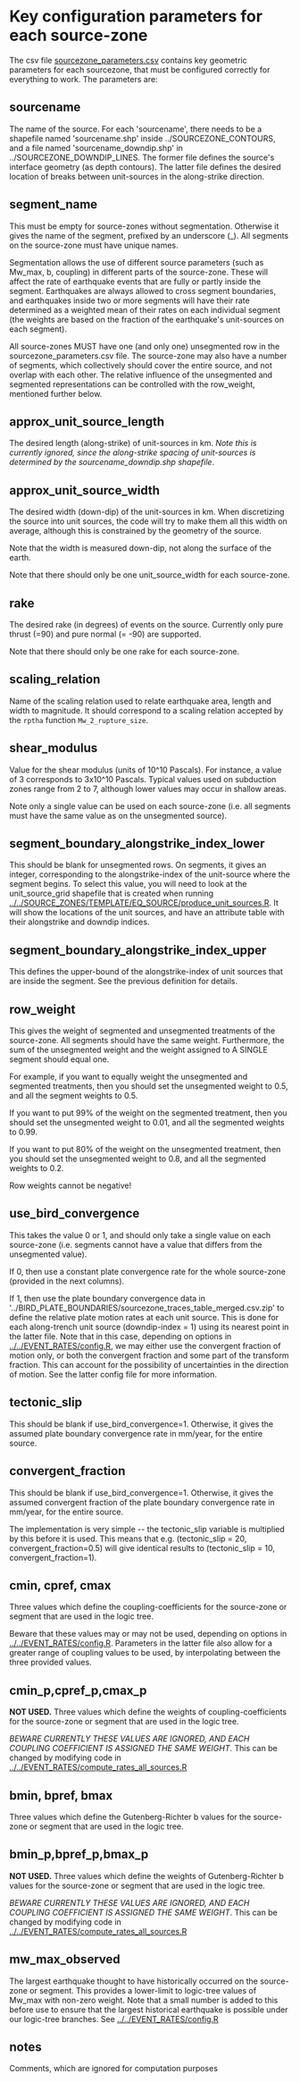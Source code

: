Key configuration parameters for each source-zone
================================================

The csv file [sourcezone_parameters.csv](sourcezone_parameters.csv) contains
key geometric parameters for each sourcezone, that must be configured correctly
for everything to work. The parameters are:

sourcename
----------

The name of the source. For each 'sourcename', there needs to be a shapefile
named 'sourcename.shp' inside ../SOURCEZONE_CONTOURS, and a file named
'sourcename_downdip.shp' in ../SOURCEZONE_DOWNDIP_LINES. The former file
defines the source's interface geometry (as depth contours).  The latter file defines
the desired location of breaks between unit-sources in the along-strike direction.


segment_name
------------

This must be empty for source-zones without segmentation. Otherwise it gives
the name of the segment, prefixed by an underscore (\_). All segments on the
source-zone must have unique names.

Segmentation allows the use of different source parameters (such as Mw_max, b,
coupling) in different parts of the source-zone. These will affect the rate of
earthquake events that are fully or partly inside the segment. Earthquakes are
always allowed to cross segment boundaries, and earthquakes inside two or more
segments will have their rate determined as a weighted mean of their rates on
each individual segment (the weights are based on the fraction of the
earthquake's unit-sources on each segment).

All source-zones MUST have one (and only one) unsegmented row in the
sourcezone_parameters.csv file. The source-zone may also have a number of
segments, which collectively should cover the entire source, and not overlap
with each other. The relative influence of the unsegmented and segmented
representations can be controlled with the row_weight, mentioned further below. 

approx_unit_source_length
-------------------------

The desired length (along-strike) of unit-sources in km. *Note this is currently
ignored, since the along-strike spacing of unit-sources is determined by the
sourcename_downdip.shp shapefile*. 

approx_unit_source_width
------------------------

The desired width (down-dip) of the unit-sources in km. When discretizing the
source into unit sources, the code will try to make them all this width on average,
although this is constrained by the geometry of the source.  

Note that the width is measured down-dip, not along the surface of the earth.

Note that there should only be one unit_source_width for each source-zone.

rake
----

The desired rake (in degrees) of events on the source. Currently only pure thrust (=90) and pure normal (= -90) are supported.

Note that there should only be one rake for each source-zone.


scaling_relation
----------------

Name of the scaling relation used to relate earthquake area, length and width
to magnitude. It should correspond to a scaling relation accepted by the
`rptha` function `Mw_2_rupture_size`. 


shear_modulus
-------------

Value for the shear modulus (units of 10^10 Pascals). For instance, a value of 3
corresponds to 3x10^10 Pascals. Typical values used on subduction zones range
from 2 to 7, although lower values may occur in shallow areas. 

Note only a single value can be used on each source-zone (i.e. all segments
must have the same value as on the unsegmented source).

segment_boundary_alongstrike_index_lower
----------------------------------------

This should be blank for unsegmented rows. On segments, it gives an integer, corresponding
to the alongstrike-index of the unit-source where the segment begins. To select this value,
you will need to look at the unit_source_grid shapefile that is created when
running
[../../SOURCE_ZONES/TEMPLATE/EQ_SOURCE/produce_unit_sources.R](produce_unit_sources.R). It
will show the locations of the unit sources, and have an attribute table with their alongstrike and downdip indices.


segment_boundary_alongstrike_index_upper
----------------------------------------

This defines the upper-bound of the alongstrike-index of unit sources that are inside the segment. See
the previous definition for details.


row_weight
----------

This gives the weight of segmented and unsegmented treatments of the
source-zone. All segments should have the same weight. Furthermore, the sum of
the unsegmented weight and the weight assigned to A SINGLE segment should equal one.

For example, if you want to equally weight the unsegmented and segmented
treatments, then you should set the unsegmented weight to 0.5, and all the
segment weights to 0.5. 

If you want to put 99% of the weight on the segmented treatment, then you
should set the unsegmented weight to 0.01, and all the segmented weights to
0.99. 

If you want to put 80% of the weight on the unsegmented treatment, then you
should set the unsegmented weight to 0.8, and all the segmented weights to 0.2.

Row weights cannot be negative! 

use_bird_convergence
--------------------

This takes the value 0 or 1, and should only take a single value on each
source-zone (i.e. segments cannot have a value that differs from the
unsegmented value).

If 0, then use a constant plate convergence rate for the whole source-zone
(provided in the next columns).

If 1, then use the plate boundary convergence data in
'../BIRD_PLATE_BOUNDARIES/sourcezone_traces_table_merged.csv.zip' to define the
relative plate motion rates at each unit source. This is done for each
along-trench unit source (downdip-index = 1) using its nearest point in the
latter file. Note that in this case, depending on options in
[../../EVENT_RATES/config.R](../../EVENT_RATES/config.R), we may either use the
convergent fraction of motion only, or both the convergent fraction and some
part of the transform fraction. This can account for the possibility of
uncertainties in the direction of motion. See the latter config file for more
information.


tectonic_slip
-------------

This should be blank if use_bird_convergence=1. Otherwise, it gives the assumed
plate boundary convergence rate in mm/year, for the entire source. 

convergent_fraction
--------------------

This should be blank if use_bird_convergence=1. Otherwise, it gives the assumed
convergent fraction of the plate boundary convergence rate in mm/year, for the
entire source. 

The implementation is very simple -- the tectonic_slip variable is multiplied
by this before it is used. This means that e.g.  (tectonic_slip = 20,
convergent_fraction=0.5) will give identical results to (tectonic_slip = 10,
convergent_fraction=1). 


cmin, cpref, cmax
-----------------

Three values which define the coupling-coefficients for the source-zone or
segment that are used in the logic tree. 

Beware that these values may or may not be used, depending on options in
[../../EVENT_RATES/config.R](../../EVENT_RATES/config.R). Parameters in the latter
file also allow for a greater range of coupling values to be used, by interpolating between
the three provided values.

cmin_p,cpref_p,cmax_p
---------------------

**NOT USED.** Three values which define the weights of coupling-coefficients
for the source-zone or segment that are used in the logic tree. 

*BEWARE CURRENTLY THESE VALUES ARE IGNORED, AND EACH COUPLING COEFFICIENT IS
ASSIGNED THE SAME WEIGHT*. This can be changed by modifying code in
[../../EVENT_RATES/compute_rates_all_sources.R](../../EVENT_RATES/compute_rates_all_sources.R)

bmin, bpref, bmax
-----------------

Three values which define the Gutenberg-Richter b values for the source-zone or
segment that are used in the logic tree. 

bmin_p,bpref_p,bmax_p
---------------------

**NOT USED.** Three values which define the weights of Gutenberg-Richter b values
for the source-zone or segment that are used in the logic tree. 

*BEWARE CURRENTLY THESE VALUES ARE IGNORED, AND EACH COUPLING COEFFICIENT IS
ASSIGNED THE SAME WEIGHT*. This can be changed by modifying code in
[../../EVENT_RATES/compute_rates_all_sources.R](../../EVENT_RATES/compute_rates_all_sources.R)

mw_max_observed
---------------

The largest earthquake thought to have historically occurred on the source-zone
or segment. This provides a lower-limit to logic-tree values of Mw_max with
non-zero weight. Note that a small number is added to this before use to ensure
that the largest historical earthquake is possible under our logic-tree
branches. See
[../../EVENT_RATES/config.R](../../EVENT_RATES/config.R)

notes
------

Comments, which are ignored for computation purposes

